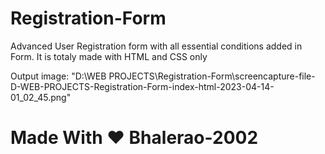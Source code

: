 # Registration-Form
Advanced User Registration form  with all essential conditions added in Form. It is totaly made with HTML and CSS only

Output image:
"D:\WEB PROJECTS\Registration-Form\screencapture-file-D-WEB-PROJECTS-Registration-Form-index-html-2023-04-14-01_02_45.png"

# Made With ❤️ Bhalerao-2002
